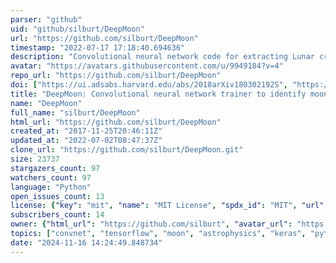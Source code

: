 ```yaml
---
parser: "github"
uid: "github/silburt/DeepMoon"
url: "https://github.com/silburt/DeepMoon"
timestamp: "2022-07-17 17:18:40.694636"
description: "Convolutional neural network code for extracting Lunar craters from Digital Elevation Maps (DEMs)."
avatar: "https://avatars.githubusercontent.com/u/9949184?v=4"
repo_url: "https://github.com/silburt/DeepMoon"
doi: ["https://ui.adsabs.harvard.edu/abs/2018arXiv180302192S", "https://ui.adsabs.harvard.edu/abs/2018ascl.soft05029S/abstract"]
title: "DeepMoon: Convolutional neural network trainer to identify moon craters"
name: "DeepMoon"
full_name: "silburt/DeepMoon"
html_url: "https://github.com/silburt/DeepMoon"
created_at: "2017-11-25T20:46:11Z"
updated_at: "2022-07-02T08:47:37Z"
clone_url: "https://github.com/silburt/DeepMoon.git"
size: 23737
stargazers_count: 97
watchers_count: 97
language: "Python"
open_issues_count: 13
license: {"key": "mit", "name": "MIT License", "spdx_id": "MIT", "url": "https://api.github.com/licenses/mit", "node_id": "MDc6TGljZW5zZTEz"}
subscribers_count: 14
owner: {"html_url": "https://github.com/silburt", "avatar_url": "https://avatars.githubusercontent.com/u/9949184?v=4", "login": "silburt", "type": "User"}
topics: ["convnet", "tensorflow", "moon", "astrophysics", "keras", "python", "deep-learning", "machine-learning"]
date: "2024-11-16 14:24:49.848734"
---
```

